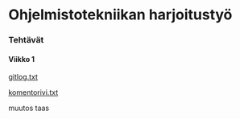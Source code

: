 # **Ohjelmistotekniikan harjoitustyö**

### Tehtävät

#### Viikko 1

[gitlog.txt](https://github.com/nettivastaava/ot-harjoitustyo/blob/master/laskarit/viikko1/gitlog.txt)

[komentorivi.txt](https://github.com/nettivastaava/ot-harjoitustyo/blob/master/laskarit/viikko1/komentorivi.txt)

muutos taas
